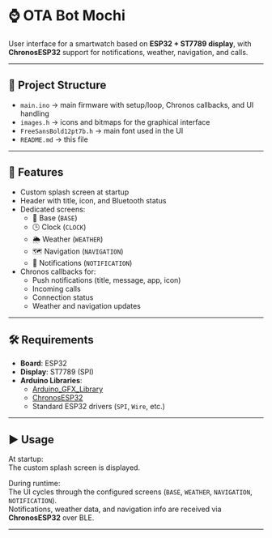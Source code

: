 # ⌚ OTA Bot Mochi

User interface for a smartwatch based on **ESP32 + ST7789 display**, with **ChronosESP32** support for notifications, weather, navigation, and calls.

---

## 📂 Project Structure

- `main.ino` → main firmware with setup/loop, Chronos callbacks, and UI handling  
- `images.h` → icons and bitmaps for the graphical interface  
- `FreeSansBold12pt7b.h` → main font used in the UI  
- `README.md` → this file  

---

## 🚀 Features

- Custom splash screen at startup  
- Header with title, icon, and Bluetooth status  
- Dedicated screens:
  - 📎 Base (`BASE`)
  - 🕒 Clock (`CLOCK`)
  - 🌦️ Weather (`WEATHER`)
  - 🗺️ Navigation (`NAVIGATION`)
  - 🔔 Notifications (`NOTIFICATION`)
- Chronos callbacks for:
  - Push notifications (title, message, app, icon)  
  - Incoming calls  
  - Connection status  
  - Weather and navigation updates  

---

## 🛠️ Requirements

- **Board**: ESP32  
- **Display**: ST7789 (SPI)  
- **Arduino Libraries**:
  - [Arduino_GFX_Library](https://github.com/moononournation/Arduino_GFX)
  - [ChronosESP32](https://github.com/OpenChronos/ChronosESP32)
  - Standard ESP32 drivers (`SPI`, `Wire`, etc.)  

---

## ▶️ Usage

At startup:  
The custom splash screen is displayed.  

During runtime:  
The UI cycles through the configured screens (`BASE`, `WEATHER`, `NAVIGATION`, `NOTIFICATION`).  
Notifications, weather data, and navigation info are received via **ChronosESP32** over BLE.  

---
